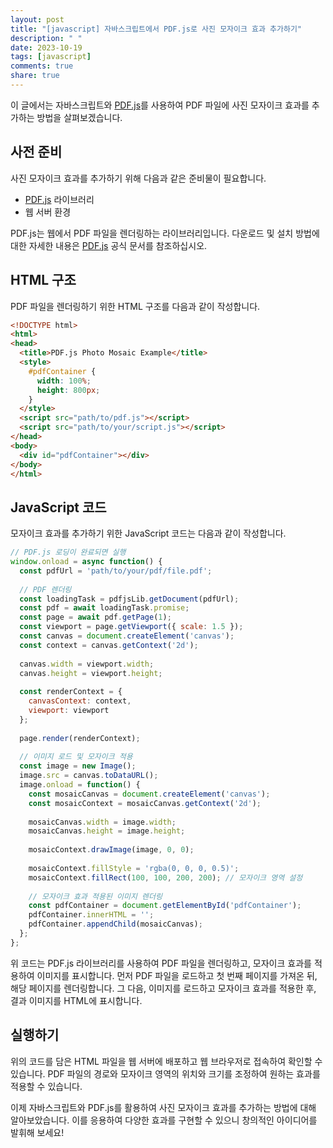 ```yaml
---
layout: post
title: "[javascript] 자바스크립트에서 PDF.js로 사진 모자이크 효과 추가하기"
description: " "
date: 2023-10-19
tags: [javascript]
comments: true
share: true
---
```


이 글에서는 자바스크립트와 [PDF.js](https://mozilla.github.io/pdf.js/)를 사용하여 PDF 파일에 사진 모자이크 효과를 추가하는 방법을 살펴보겠습니다.

## 사전 준비

사진 모자이크 효과를 추가하기 위해 다음과 같은 준비물이 필요합니다.

- [PDF.js](https://mozilla.github.io/pdf.js/) 라이브러리
- 웹 서버 환경

PDF.js는 웹에서 PDF 파일을 렌더링하는 라이브러리입니다. 다운로드 및 설치 방법에 대한 자세한 내용은 [PDF.js](https://mozilla.github.io/pdf.js/) 공식 문서를 참조하십시오.

## HTML 구조

PDF 파일을 렌더링하기 위한 HTML 구조를 다음과 같이 작성합니다.

```html
<!DOCTYPE html>
<html>
<head>
  <title>PDF.js Photo Mosaic Example</title>
  <style>
    #pdfContainer {
      width: 100%;
      height: 800px;
    }
  </style>
  <script src="path/to/pdf.js"></script>
  <script src="path/to/your/script.js"></script>
</head>
<body>
  <div id="pdfContainer"></div>
</body>
</html>
```

## JavaScript 코드

모자이크 효과를 추가하기 위한 JavaScript 코드는 다음과 같이 작성합니다.

```javascript
// PDF.js 로딩이 완료되면 실행
window.onload = async function() {
  const pdfUrl = 'path/to/your/pdf/file.pdf';
  
  // PDF 렌더링
  const loadingTask = pdfjsLib.getDocument(pdfUrl);
  const pdf = await loadingTask.promise;
  const page = await pdf.getPage(1);
  const viewport = page.getViewport({ scale: 1.5 });
  const canvas = document.createElement('canvas');
  const context = canvas.getContext('2d');
  
  canvas.width = viewport.width;
  canvas.height = viewport.height;
  
  const renderContext = {
    canvasContext: context,
    viewport: viewport
  };
  
  page.render(renderContext);
  
  // 이미지 로드 및 모자이크 적용
  const image = new Image();
  image.src = canvas.toDataURL();
  image.onload = function() {
    const mosaicCanvas = document.createElement('canvas');
    const mosaicContext = mosaicCanvas.getContext('2d');
    
    mosaicCanvas.width = image.width;
    mosaicCanvas.height = image.height;
    
    mosaicContext.drawImage(image, 0, 0);
    
    mosaicContext.fillStyle = 'rgba(0, 0, 0, 0.5)';
    mosaicContext.fillRect(100, 100, 200, 200); // 모자이크 영역 설정
    
    // 모자이크 효과 적용된 이미지 렌더링
    const pdfContainer = document.getElementById('pdfContainer');
    pdfContainer.innerHTML = '';
    pdfContainer.appendChild(mosaicCanvas);
  };
};
```

위 코드는 PDF.js 라이브러리를 사용하여 PDF 파일을 렌더링하고, 모자이크 효과를 적용하여 이미지를 표시합니다. 먼저 PDF 파일을 로드하고 첫 번째 페이지를 가져온 뒤, 해당 페이지를 렌더링합니다. 그 다음, 이미지를 로드하고 모자이크 효과를 적용한 후, 결과 이미지를 HTML에 표시합니다.

## 실행하기

위의 코드를 담은 HTML 파일을 웹 서버에 배포하고 웹 브라우저로 접속하여 확인할 수 있습니다. PDF 파일의 경로와 모자이크 영역의 위치와 크기를 조정하여 원하는 효과를 적용할 수 있습니다.

이제 자바스크립트와 PDF.js를 활용하여 사진 모자이크 효과를 추가하는 방법에 대해 알아보았습니다. 이를 응용하여 다양한 효과를 구현할 수 있으니 창의적인 아이디어를 발휘해 보세요!